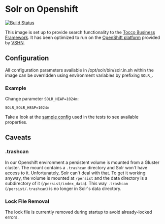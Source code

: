 # Solr on Openshift
[![Build Status](https://travis-ci.org/tocco/openshift-solr.svg?branch=master)](https://travis-ci.org/tocco/openshift-solr)

This image is set up to provide search functionality to the [Tocco Business Framework](https://www.tocco.ch). It has been optimized
to run on the [OpenShift platform](https://www.openshift.com) provided by [VSHN](https://vshn.ch/en/).

## Configuration

All configuration parameters available in /opt/solr/bin/solr.in.sh within the image can be overridden using environment variables by
prefixing `SOLR_`.

### Example

Change parameter `SOLR_HEAP=1024m`:

```
SOLR_SOLR_HEAP=1024m
```

Take a look at the [sample config](tests/sample_config.conf) used in the tests to see available properties.

## Caveats

### .trashcan

In our Openshift environment a persistent volume is mounted from a Gluster cluster. The mount contains a `.trashcan` directory
and Solr won't have access to it. Unfortunately, Solr can't deal with that. To get it working anyway, the volume is mounted
at `/persist` and the data directory is a subdirectory of it (`/persist/index_data`). This way `.trashcan` (`/persist/.trashcan`) is no longer
in Solr's data directory.

### Lock File Removal

The lock file is currently removed during startup to avoid already-locked errors.
